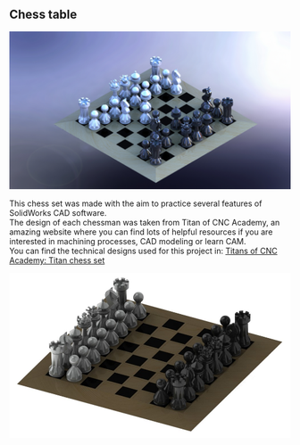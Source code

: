 ## Chess table

<img src="images/table_6.JPG?raw=true"/>

This chess set was made with the aim to practice several features of SolidWorks CAD software.
 <br>
The design of each chessman was taken from Titan of CNC Academy, an amazing website where you can find lots of helpful resources if you are interested in machining processes, CAD modeling or learn CAM.
<br>
You can find the technical designs used for this project in: [Titans of CNC Academy: Titan chess set](https://academy.titansofcnc.com/series/titan-chess-set)

<img src="images/table_1.jpg?raw=true"/>



